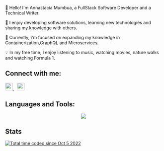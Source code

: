 👋 Hello! I'm Annastacia Mumbua, a FullStack Software Developer and a Technical Writer.

🚀 I enjoy developing software solutions, learning new technologies and sharing my knowledge with others.

🌱 Currently, I'm focused on expanding my knowledge in Containerization,GraphQL and Microservices.

💡 In my free time, I enjoy listening to music, watching movies, nature walks and watching Formula 1.

## Connect with me:
<!-- Linked In -->
<div align="left">
  <a href="https://www.linkedin.com/in/annastacia-mumbua/">
    <img width='24px' src="https://skillicons.dev/icons?i=linkedin" />
  </a>
  <!-- Dev.to -->
  <span style="margin-left: 10px;"></span>
  <a href="https://dev.to/anne46">
    <img width='24px' src="https://skillicons.dev/icons?i=devto" />
  </a>
</div>

## Languages and Tools:
<p align="center">
    <img  src="https://skillicons.dev/icons?i=rails,ruby,js,react,nextjs,redux,jquery,postgres,sqlite,firebase,postman,css,saas,tailwind,bootstrap,git,github,heroku,figma,ai,xd,ps" />
</p>


## Stats
<a href="https://wakatime.com/@37c99f27-dee9-4b2b-96e1-4fe54e91875f"><img src="https://wakatime.com/badge/user/37c99f27-dee9-4b2b-96e1-4fe54e91875f.svg" alt="Total time coded since Oct 5 2022" /></a>


